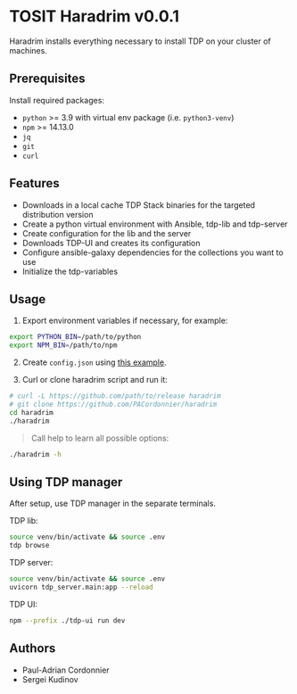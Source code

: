 
# TOSIT Haradrim v0.0.1

Haradrim installs everything necessary to install TDP on your cluster of machines.

## Prerequisites

Install required packages:

- `python` >= 3.9 with virtual env package (i.e. `python3-venv`)
- `npm` >= 14.13.0
- `jq`
- `git`
- `curl`

## Features

- Downloads in a local cache TDP Stack binaries for the targeted distribution version
- Create a python virtual environment with Ansible, tdp-lib and tdp-server
- Create configuration for the lib and the server
- Downloads TDP-UI and creates its configuration
- Configure ansible-galaxy dependencies for the collections you want to use
- Initialize the tdp-variables

## Usage

1. Export environment variables if necessary, for example:

```bash
export PYTHON_BIN=/path/to/python
export NPM_BIN=/path/to/npm
```

2. Create `config.json` using [this example](config.example.json).

3. Curl or clone haradrim script and run it:

```bash
# curl -L https://github.com/path/to/release haradrim
# git clone https://github.com/PACordonnier/haradrim
cd haradrim
./haradrim
```

> Call help to learn all possible options:
  ```bash
  ./haradrim -h
  ```

## Using TDP manager

After setup, use TDP manager in the separate terminals.

TDP lib:

```bash
source venv/bin/activate && source .env
tdp browse
```

TDP server:

```bash
source venv/bin/activate && source .env
uvicorn tdp_server.main:app --reload
```

TDP UI:

```bash
npm --prefix ./tdp-ui run dev
```

## Authors

- Paul-Adrian Cordonnier
- Sergei Kudinov